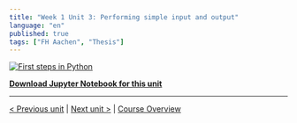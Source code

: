 ```yaml
---
title: "Week 1 Unit 3: Performing simple input and output"
language: "en"
published: true
tags: ["FH Aachen", "Thesis"]
---
```


[![First steps in Python](https://img.youtube.com/vi/PbZF55lhyik/hqdefault.jpg)](https://youtu.be/PbZF55lhyik)

[**Download Jupyter Notebook for this unit**](files/Week_1_Unit_3_simpinp_notebook.ipynb)

---

[< Previous unit](/teaching/python-mooc/week1_unit2_selftest) | [Next unit >](/teaching/python-mooc/week1_unit3_selftest) |
[Course Overview](/teaching/python-mooc)